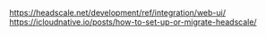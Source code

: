 
https://headscale.net/development/ref/integration/web-ui/
https://icloudnative.io/posts/how-to-set-up-or-migrate-headscale/

